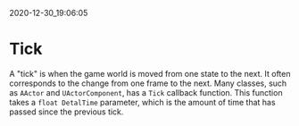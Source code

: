 2020-12-30_19:06:05

# Tick

A "tick" is when the game world is moved from one state to the next.
It often corresponds to the change from one frame to the next.
Many classes, such as `AActor` and `UActorComponent`, has a `Tick` callback function.
This function takes a `float DetalTime` parameter, which is the amount of time that has passed since the previous tick.
